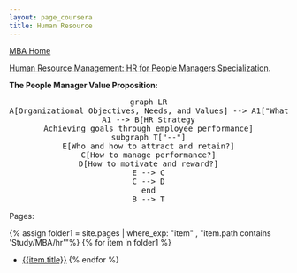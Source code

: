 ```yaml
---
layout: page_coursera
title: Human Resource
---
```


[MBA Home](../../0index)

[Human Resource Management: HR for People Managers Specialization](https://www.coursera.org/programs/open-access-guyana-ngeor/specializations/human-resource-management).


**The People Manager Value Proposition:**

<div align="center"><pre class="mermaid">
graph LR
A[Organizational Objectives, Needs, and Values] --> A1["What do we need our people to accomplish?"]
A1 --> B[HR Strategy<br>Achieving goals through employee performance]
subgraph T["--"]
E[Who and how to attract and retain?]
C[How to manage performance?]
D[How to motivate and reward?]
E --> C
C --> D
end
B --> T
</pre></div>


Pages:

{% assign folder1 = site.pages | where_exp: "item" , "item.path contains 'Study/MBA/hr'"%}
{% for item in folder1 %}
* [{{item.title}}]({{item.url}})
{% endfor %}
